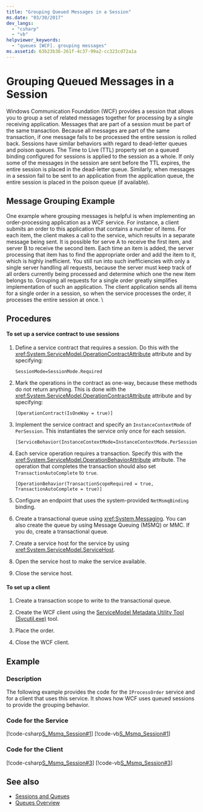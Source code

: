 ```yaml
---
title: "Grouping Queued Messages in a Session"
ms.date: "03/30/2017"
dev_langs: 
  - "csharp"
  - "vb"
helpviewer_keywords: 
  - "queues [WCF]. grouping messages"
ms.assetid: 63b23b36-261f-4c37-99a2-cc323cd72a1a
---
```

# Grouping Queued Messages in a Session
Windows Communication Foundation (WCF) provides a session that allows you to group a set of related messages together for processing by a single receiving application. Messages that are part of a session must be part of the same transaction. Because all messages are part of the same transaction, if one message fails to be processed the entire session is rolled back. Sessions have similar behaviors with regard to dead-letter queues and poison queues. The Time to Live (TTL) property set on a queued binding configured for sessions is applied to the session as a whole. If only some of the messages in the session are sent before the TTL expires, the entire session is placed in the dead-letter queue. Similarly, when messages in a session fail to be sent to an application from the application queue, the entire session is placed in the poison queue (if available).  
  
## Message Grouping Example  
 One example where grouping messages is helpful is when implementing an order-processing application as a WCF service. For instance, a client submits an order to this application that contains a number of items. For each item, the client makes a call to the service, which results in a separate message being sent. It is possible for serve A to receive the first item, and server B to receive the second item. Each time an item is added, the server processing that item has to find the appropriate order and add the item to it, which is highly inefficient. You still run into such inefficiencies with only a single server handling all requests, because the server must keep track of all orders currently being processed and determine which one the new item belongs to. Grouping all requests for a single order greatly simplifies implementation of such an application. The client application sends all items for a single order in a session, so when the service processes the order, it processes the entire session at once. \  
  
## Procedures  
  
#### To set up a service contract to use sessions  
  
1.  Define a service contract that requires a session. Do this with the <xref:System.ServiceModel.OperationContractAttribute> attribute and by specifying:  
  
    ```  
    SessionMode=SessionMode.Required  
    ```  
  
2.  Mark the operations in the contract as one-way, because these methods do not return anything. This is done with the <xref:System.ServiceModel.OperationContractAttribute> attribute and by specifying:  
  
    ```  
    [OperationContract(IsOneWay = true)]  
    ```  
  
3.  Implement the service contract and specify an `InstanceContextMode` of `PerSession`. This instantiates the service only once for each session.  
  
    ```  
    [ServiceBehavior(InstanceContextMode=InstanceContextMode.PerSession)]  
    ```  
  
4.  Each service operation requires a transaction. Specify this with the <xref:System.ServiceModel.OperationBehaviorAttribute> attribute. The operation that completes the transaction should also set `TransactionAutoComplete` to `true`.  
  
    ```  
    [OperationBehavior(TransactionScopeRequired = true, TransactionAutoComplete = true)]   
    ```  
  
5.  Configure an endpoint that uses the system-provided `NetMsmqBinding` binding.  
  
6.  Create a transactional queue using <xref:System.Messaging>. You can also create the queue by using Message Queuing (MSMQ) or MMC. If you do, create a transactional queue.  
  
7.  Create a service host for the service by using <xref:System.ServiceModel.ServiceHost>.  
  
8.  Open the service host to make the service available.  
  
9. Close the service host.  
  
#### To set up a client  
  
1.  Create a transaction scope to write to the transactional queue.  
  
2.  Create the WCF client using the [ServiceModel Metadata Utility Tool (Svcutil.exe)](../../../../docs/framework/wcf/servicemodel-metadata-utility-tool-svcutil-exe.md) tool.  
  
3.  Place the order.  
  
4.  Close the WCF client.  
  
## Example  
  
### Description  
 The following example provides the code for the `IProcessOrder` service and for a client that uses this service. It shows how WCF uses queued sessions to provide the grouping behavior.  
  
### Code for the Service  
 [!code-csharp[S_Msmq_Session#1](../../../../samples/snippets/csharp/VS_Snippets_CFX/s_msmq_session/cs/service.cs#1)]
 [!code-vb[S_Msmq_Session#1](../../../../samples/snippets/visualbasic/VS_Snippets_CFX/s_msmq_session/vb/service.vb#1)]  

### Code for the Client  
 [!code-csharp[S_Msmq_Session#3](../../../../samples/snippets/csharp/VS_Snippets_CFX/s_msmq_session/cs/client.cs#3)]
 [!code-vb[S_Msmq_Session#3](../../../../samples/snippets/visualbasic/VS_Snippets_CFX/s_msmq_session/vb/client.vb#3)]  

## See also
- [Sessions and Queues](../../../../docs/framework/wcf/samples/sessions-and-queues.md)
- [Queues Overview](../../../../docs/framework/wcf/feature-details/queues-overview.md)
